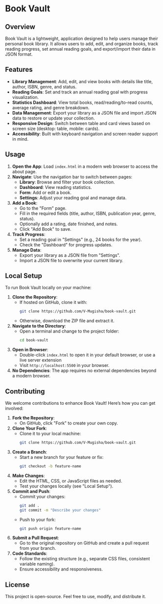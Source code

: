 # Book Vault

## Overview
Book Vault is a lightweight, application designed to help users manage their personal book library. It allows users to add, edit, and organize books, track reading progress, set annual reading goals, and export/import their data in JSON format.

## Features
- **Library Management**: Add, edit, and view books with details like title, author, ISBN, genre, and status.
- **Reading Goals**: Set and track an annual reading goal with progress visualization.
- **Statistics Dashboard**: View total books, read/reading/to-read counts, average rating, and genre breakdown.
- **Data Management**: Export your library as a JSON file and import JSON data to restore or update your collection.
- **Responsive Design**: Switch between table and card views based on screen size (desktop: table, mobile: cards).
- **Accessibility**: Built with keyboard navigation and screen reader support in mind.

## Usage
1. **Open the App**: Load `index.html` in a modern web browser to access the about page.
2. **Navigate**: Use the navigation bar to switch between pages:
   - **Library**: Browse and filter your book collection.
   - **Dashboard**: View reading statistics.
   - **Form**: Add or edit a book.
   - **Settings**: Adjust your reading goal and manage data.
3. **Add a Book**:
   - Go to the "Form" page.
   - Fill in the required fields (title, author, ISBN, publication year, genre, status).
   - Optionally add a rating, date finished, and notes.
   - Click "Add Book" to save.
4. **Track Progress**:
   - Set a reading goal in "Settings" (e.g., 24 books for the year).
   - Check the "Dashboard" for progress updates.
5. **Manage Data**:
   - Export your library as a JSON file from "Settings".
   - Import a JSON file to overwrite your current library.

## Local Setup
To run Book Vault locally on your machine:
1. **Clone the Repository**:
   - If hosted on GitHub, clone it with:
     ```bash
     git clone https://github.com/V-Mugisha/book-vault.git
     ```
   - Otherwise, download the ZIP file and extract it.
2. **Navigate to the Directory**:
   - Open a terminal and change to the project folder:
     ```bash
     cd book-vault
     ```
3. **Open in Browser**:
   - Double-click `index.html` to open it in your default browser, or use a live server extension
   - Visit `http://localhost:5500` in your browser.
4. **No Dependencies**: The app requires no external dependencies beyond a modern browser.

## Contributing
We welcome contributions to enhance Book Vault! Here’s how you can get involved:

1. **Fork the Repository**:
   - On GitHub, click "Fork" to create your own copy.
2. **Clone Your Fork**:
   - Clone it to your local machine:
     ```bash
     git clone https://github.com/V-Mugisha/book-vault.git
     ```
3. **Create a Branch**:
   - Start a new branch for your feature or fix:
     ```bash
     git checkout -b feature-name
     ```
4. **Make Changes**:
   - Edit the HTML, CSS, or JavaScript files as needed.
   - Test your changes locally (see "Local Setup").
5. **Commit and Push**:
   - Commit your changes:
     ```bash
     git add .
     git commit -m "Describe your changes"
     ```
   - Push to your fork:
     ```bash
     git push origin feature-name
     ```
6. **Submit a Pull Request**:
   - Go to the original repository on GitHub and create a pull request from your branch.
7. **Code Standards**:
   - Follow the existing structure (e.g., separate CSS files, consistent variable naming).
   - Ensure accessibility and responsiveness.

## License
This project is open-source. Feel free to use, modify, and distribute it.
